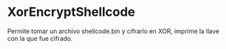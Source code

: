 # XorEncryptShellcode
Permite tomar un archivo shellcode.bin y cifrarlo en XOR, imprime la llave con la que fue cifrado.
